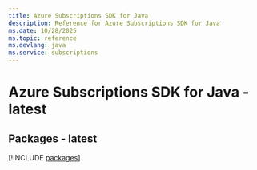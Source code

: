 ```yaml
---
title: Azure Subscriptions SDK for Java
description: Reference for Azure Subscriptions SDK for Java
ms.date: 10/28/2025
ms.topic: reference
ms.devlang: java
ms.service: subscriptions
---
```

# Azure Subscriptions SDK for Java - latest
## Packages - latest
[!INCLUDE [packages](subscriptions-index.md)]